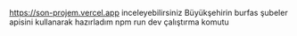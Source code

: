 https://son-projem.vercel.app inceleyebilirsiniz
Büyükşehirin burfas şubeler apisini kullanarak hazırladım
npm run dev çalıştırma komutu 
